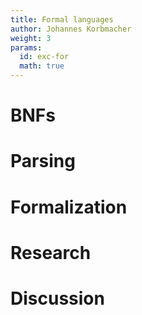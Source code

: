 ```yaml
---
title: Formal languages
author: Johannes Korbmacher
weight: 3
params: 
  id: exc-for
  math: true
---
```


# BNFs

# Parsing

# Formalization

# Research

# Discussion
